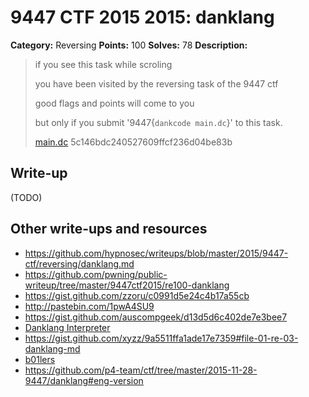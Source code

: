 # 9447 CTF 2015 2015: danklang

**Category:** Reversing
**Points:** 100
**Solves:** 78
**Description:**

>  if you see this task while scroling
>
>  you have been visited by the reversing task of the 9447 ctf
>
>  good flags and points will come to you
>
>  but only if you submit '9447{`dankcode main.dc`}' to this task.
>
> [main.dc](./main-5c146bdc240527609ffcf236d04be83b.dc)  5c146bdc240527609ffcf236d04be83b


## Write-up

(TODO)

## Other write-ups and resources

* <https://github.com/hypnosec/writeups/blob/master/2015/9447-ctf/reversing/danklang.md>
* <https://github.com/pwning/public-writeup/tree/master/9447ctf2015/re100-danklang>
* <https://gist.github.com/zzoru/c0991d5e24c4b17a55cb>
* <http://pastebin.com/1pwA4SU9>
* <https://gist.github.com/auscompgeek/d13d5d6c402de7e3bee7>
* [Danklang Interpreter](https://github.com/jfeng41/greentext)
* <https://gist.github.com/xyzz/9a5511ffa1ade17e7359#file-01-re-03-danklang-md>
* [b01lers](https://b01lers.net/challenges/9447%20CTF%202015/darklang/79/)
* <https://github.com/p4-team/ctf/tree/master/2015-11-28-9447/danklang#eng-version>
